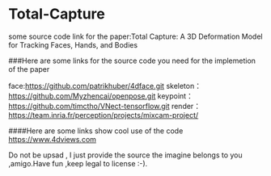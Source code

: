 # Total-Capture
some source code link for the paper:Total Capture: A 3D Deformation Model for  Tracking Faces, Hands, and Bodies

###Here are some links for the source code you need for the implemetion of the paper

face:https://github.com/patrikhuber/4dface.git
skeleton：https://github.com/Myzhencai/openpose.git
keypoint：https://github.com/timctho/VNect-tensorflow.git
render：https://team.inria.fr/perception/projects/mixcam-project/


####Here are some links show cool use of the code
https://www.4dviews.com


Do not be upsad , I just provide the source the imagine belongs to you ,amigo.Have fun ,keep legal to license :-).


